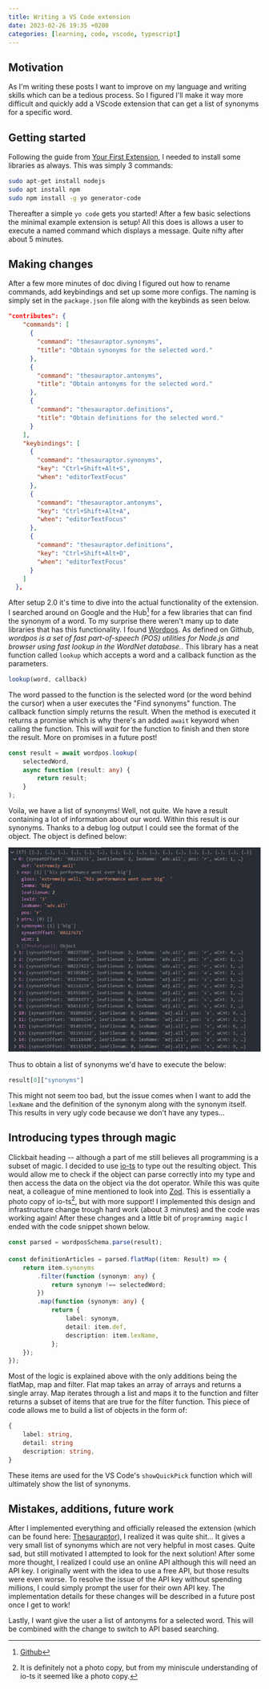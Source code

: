 ```yaml
---
title: Writing a VS Code extension
date: 2023-02-26 19:35 +0200
categories: [learning, code, vscode, typescript]
---
```


## Motivation
As I'm writing these posts I want to improve on my language and writing skills which can be a tedious process. So I figured I'll make it way more difficult and quickly add a VScode extension that can get a list of synonyms for a specific word.

## Getting started
Following the guide from [Your First Extension](https://code.visualstudio.com/api/get-started/your-first-extension), I needed to install some libraries as always. This was simply 3 commands:

```bash
sudo apt-get install nodejs
sudo apt install npm
sudo npm install -g yo generator-code
```

Thereafter a simple `yo code` gets you started! After a few basic selections the minimal example extension is setup! All this does is allows a user to execute a named command which displays a message. Quite nifty after about 5 minutes.

## Making changes
After a few more minutes of doc diving I figured out how to rename commands, add keybindings and set up some more configs. The naming is simply set in the `package.json` file along with the keybinds as seen below.

```json
"contributes": {
    "commands": [
      {
        "command": "thesauraptor.synonyms",
        "title": "Obtain synonyms for the selected word."
      },
      {
        "command": "thesauraptor.antonyms",
        "title": "Obtain antonyms for the selected word."
      },
      {
        "command": "thesauraptor.definitions",
        "title": "Obtain definitions for the selected word."
      }
    ],
    "keybindings": [
      {
        "command": "thesauraptor.synonyms",
        "key": "Ctrl+Shift+Alt+S",
        "when": "editorTextFocus"
      },
      {
        "command": "thesauraptor.antonyms",
        "key": "Ctrl+Shift+Alt+A",
        "when": "editorTextFocus"
      },
      {
        "command": "thesauraptor.definitions",
        "key": "Ctrl+Shift+Alt+D",
        "when": "editorTextFocus"
      }
    ]
  },
```

After setup 2.0 it's time to dive into the actual functionality of the extension. I searched around on Google and the Hub[^1] for a few libraries that can find the synonym of a word. To my surprise there weren't many up to date libraries that has this functionality. I found [Wordpos](https://github.com/moos/wordpos). As defined on Github, _wordpos is a set of fast part-of-speech (POS) utilities for Node.js and browser using fast lookup in the WordNet database._. This library has a neat function called `lookup` which accepts a word and a callback function as the parameters.

```javascript
lookup(word, callback)
```

The word passed to the function is the selected word (or the word behind the cursor) when a user executes the "Find synonyms" function. The callback function simply returns the result. When the method is executed it returns a promise which is why there's an added `await` keyword when calling the function. This will _wait_ for the function to finish and then store the result. More on promises in a future post!

```typescript
const result = await wordpos.lookup(
    selectedWord,
    async function (result: any) {
        return result;
    }
);
```

Voila, we have a list of synonyms! Well, not quite. We have a result containing a lot of information about our word. Within this result is our synonyms. Thanks to a debug log output I could see the format of the object. The object is defined below:

![Console.log of result](/assets/img/posts/Result_of_objects.png)

Thus to obtain a list of synonyms we'd have to execute the below:

```typescript
result[0]["synonyms"]
```

This might not seem too bad, but the issue comes when I want to add the `lexName` and the definition of the synonym along with the synonym itself. This results in very ugly code because we don't have any types...

## Introducing types through magic
Clickbait heading -- although a part of me still believes all programming is a subset of magic. I decided to use [io-ts](https://github.com/gcanti/io-ts) to type out the resulting object. This would allow me to check if the object can parse correctly into my type and then access the data on the object via the dot operator. While this was quite neat, a colleague of mine mentioned to look into [Zod](https://github.com/colinhacks/zod). This is essentially a photo copy of io-ts[^2], but with more support! I implemented this design and infrastructure change trough hard work (about 3 minutes) and the code was working again! After these changes and a little bit of `programming magic` I ended with the code snippet shown below.

```typescript
const parsed = wordposSchema.parse(result);

const definitionArticles = parsed.flatMap((item: Result) => {
    return item.synonyms
        .filter(function (synonym: any) {
            return synonym !== selectedWord;
        })
        .map(function (synonym: any) {
            return {
                label: synonym,
                detail: item.def,
                description: item.lexName,
            };
    });
});
```

Most of the logic is explained above with the only additions being the flatMap, map and filter. Flat map takes an array of arrays and returns a single array. Map iterates through a list and maps it to the function and filter returns a subset of items that are true for the filter function. This piece of code allows me to build a list of objects in the form of:

```typescript
{
    label: string,
    detail: string
    description: string,
}
```

These items are used for the VS Code's `showQuickPick` function which will ultimately show the list of synonyms.

## Mistakes, additions, future work
After I implemented everything and officially released the extension (which can be found here: [Thesauraptor](https://marketplace.visualstudio.com/items?itemName=LiamL17.thesauraptor)), I realized it was quite shit... 
It gives a very small list of synonyms which are not very helpful in most cases. Quite sad, but still motivated I attempted to look for the next solution! After some more thought, I realized I could use an online API although this will need an API key. I originally went with the idea to use a free API, but those results were even worse. To resolve the issue of the API key without spending millions, I could simply prompt the user for their own API key. The implementation details for these changes will be described in a future post once I get to work!

Lastly, I want give the user a list of antonyms for a selected word. This will be combined with the change to switch to API based searching.

[^1]: [Github](https://github.com/)
[^2]: It is definitely not a photo copy, but from my miniscule understanding of io-ts it seemed like a photo copy. 
[^1]: [Github](https://github.com/)
[^2]: It is definitely not a photo copy, but from my miniscule understanding of io-ts it seemed like a photo copy. 